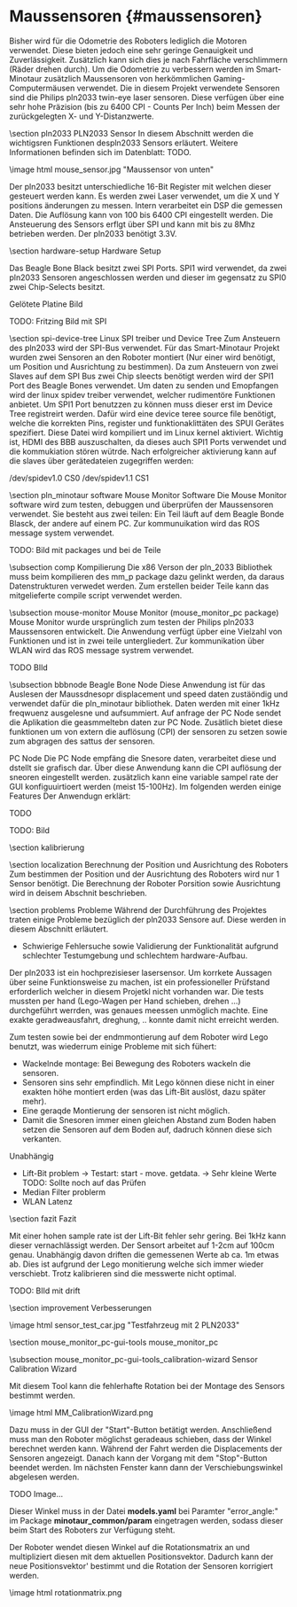 Maussensoren {#maussensoren}
===

Bisher wird für die Odometrie des Roboters lediglich die Motoren verwendet.
Diese bieten jedoch eine sehr geringe Genauigkeit und Zuverlässigkeit.
Zusätzlich kann sich dies je nach Fahrfläche verschlimmern (Räder drehen durch).
Um die Odometrie zu verbessern werden im Smart-Minotaur zusätzlich Maussensoren
von herkömmlichen Gaming-Computermäusen verwendet. Die in diesem Projekt
verwendete Sensoren sind die Philips pln2033 twin-eye laser sensoren.
Diese verfügen über eine sehr hohe Präzision (bis zu 6400 CPI - Counts Per Inch)
beim Messen der zurückgelegten X- und Y-Distanzwerte.

\section pln2033 PLN2033 Sensor
In diesem Abschnitt werden die wichtigsren Funktionen despln2033 Sensors erläutert.
Weitere Informationen befinden sich im Datenblatt: TODO.

\image html mouse_sensor.jpg "Maussensor von unten"

Der pln2033 besitzt unterschiedliche 16-Bit Register mit welchen dieser
gesteuert werden kann. Es werden zwei Laser verwendet, um die X und Y positions
änderungen zu messen. Intern verarbeitet ein DSP die gemessen Daten.
Die Auflösung kann von 100 bis 6400 CPI eingestellt werden. Die Ansteuerung
des Sensors erflgt über SPI und kann mit bis zu 8Mhz betrieben werden.
Der pln2033 benötigt 3.3V.

\section hardware-setup Hardware Setup

Das Beagle Bone Black besitzt zwei SPI Ports. SPI1 wird verwendet, da zwei
pln2033 Sensoren angeschlossen werden und dieser im gegensatz zu SPI0
zwei Chip-Selects besitzt.

Gelötete Platine Bild

TODO: Fritzing Bild mit SPI

\section spi-device-tree Linux SPI treiber und Device Tree
Zum Ansteuern des pln2033 wird der SPI-Bus verwendet. Für das Smart-Minotaur Projekt
wurden zwei Sensoren an den Roboter montiert
(Nur einer wird benötigt, um Position und Ausrichtung zu bestimmen).
Da zum Ansteuern von zwei Slaves auf dem SPI Bus zwei Chip sleects benötigt
werden wird der SPI1 Port des Beagle Bones verwendet. Um daten zu senden und
Emopfangen wird der linux spidev treiber verwendet, welcher rudimentöre Funktionen anbietet.
Um SPI1  Port benutzzen zu können muss dieser erst im Device Tree registreirt werden.
Dafür wird eine device teree source file benötigt, welche die korrekten Pins, register
und funktionaklittäten des SPUI Gerätes spezifiert. Diese Datei wird kompiliert und
im Linux kernel aktiviert. Wichtig ist, HDMI des BBB auszuschalten, da dieses auch
SPI1 Ports verwendet und die kommukiation stören wütrde. Nach erfolgreicher aktivierung
kann auf die slaves über gerätedateien zugegriffen werden:

/dev/spidev1.0 CS0
/dev/spidev1.1 CS1

\section pln_minotaur software Mouse Monitor Software
Die Mouse Monitor software wird zum testen, debuggen und überprüfen der
Maussensoren verwendet. Sie besteht aus zwei teilen: Ein Teil läuft auf dem Beagle Bonde Blasck,
der andere auf einem PC. Zur kommunuikation wird das ROS message system verwendet.

TODO: Bild mit packages und bei de Teile

\subsection comp Kompilierung
Die x86 Verson der pln_2033 Bibliothek muss beim kompilieren des mm_p package
dazu gelinkt werden, da daraus Datenstrukturen verwedet werden.
Zum erstellen beider Teile kann das mitgelieferte compile script verwendet werden.

\subsection mouse-monitor Mouse Monitor (mouse_monitor_pc package)
Mouse Monitor wurde ursprünglich zum testen der Philips pln2033 Maussensoren entwickelt.
Die Anwendung verfügt üpber eine Vielzahl von Funktionen und ist in zwei teile untergliedert.
Zur kommunikation über WLAN wird das ROS message systrem verwendet.

TODO BIld

\subsection bbbnode Beagle Bone Node
Diese Anwendung ist für das Auslesen der Maussdnesopr displacement und speed daten
zustäöndig und verwendet dafür die pln_minotaur bibliothek. Daten werden mit einer 1kHz freqwuenz
ausgelesne und aufsummiert. Auf anfrage der PC Node sendet die Aplikation die
geasmmeltebn daten zur PC Node. Zusätlich bietet diese funktionen um von extern die 
auflösung (CPI) der sensoren zu setzen sowie zum abgragen des sattus der sensoren.

PC Node
Die PC Node empfäng die Snesore daten, verarbeitet diese und dstellt sie grafisch dar.
Über diese Anwendung kann die CPI auflösung der sneoren eingestellt werden.
zusätzlich kann eine variable sampel rate der GUI konfiguuirtioert werden (meist 15-100Hz).
Im folgenden werden einige Features Der Anwendugn erklärt:

TODO

TODO: Bild

\section kalibrierung

\section localization Berechnung der Position und Ausrichtung des Roboters
Zum bestimmen der Position und der Ausrichtung des Roboters wird nur 1 Sensor benötigt. Die Berechnung der Roboter Porsition sowie Ausrichtung wird in deisem Abschnit beschrieben.

\section problems Probleme
Während der Durchführung des Projektes traten einige Probleme bezüglich der pln2033 Sensore auf. Diese werden in diesem Abschnitt erläutert.

* Schwierige Fehlersuche sowie Validierung der Funktionalität aufgrund schlechter Testumgebung und schlechtem hardware-Aufbau.

Der pln2033 ist ein hochprezisieser lasersensor. Um korrkete Aussagen über seine Funktionsweise zu machen, ist ein professioneller Prüfstand erforderlich welcher in diesem Projetkl nicht vorhanden war. Die tests mussten per hand (Lego-Wagen per Hand schieben, drehen ...) durchgeführt werrden, was genaues meessen unmöglich machte. Eine exakte geradweausfahrt, dreghung, .. konnte damit nicht erreicht werden.

Zum testen sowie bei der endmmontierung auf dem Roboter wird Lego benutzt, was wiederrum einige Probleme mit sich fühert:
* Wackelnde montage: Bei Bewegung des Roboters wackeln die sensoren.
* Sensoren sins sehr empfindlich. Mit Lego können diese nicht in einer exakten höhe montiert erden (was das Lift-Bit auslöst, dazu später mehr).
* Eine geraqde Montierung der sensoren ist nicht möglich.
* Damit die Snesoren immer einen gleichen Abstand zum Boden haben setzen die Sensoren auf dem Boden auf, dadruch können diese sich verkanten.

Unabhängig

* Lift-Bit problem
-> Testart: start - move. getdata. -> Sehr kleine Werte
TODO: Sollte noch auf das Prüfen
* Median Filter problerm
* WLAN Latenz

\section fazit Fazit

Mit einer hohen sample rate ist der Lift-Bit fehler sehr gering. Bei 1kHz kann dieser vernachlässigt werden.
Der Sensort arbeitet auf 1-2cm auf 100cm genau. Unabhängig davon driften die gemessenen Werte ab ca. 1m etwas ab.
Dies ist aufgrund der Lego monitierung welche sich immer wieder verschiebt. Trotz kalibrieren sind die messwerte nicht optimal.

TODO: BIld mit drift

\section improvement Verbesserungen



\image html sensor_test_car.jpg "Testfahrzeug mit 2 PLN2033"





















\section mouse_monitor_pc-gui-tools mouse_monitor_pc

\subsection mouse_monitor_pc-gui-tools_calibration-wizard Sensor Calibration Wizard

Mit diesem Tool kann die fehlerhafte Rotation bei der Montage des Sensors bestimmt werden.

\image html MM_CalibrationWizard.png

Dazu muss in der GUI der "Start"-Button betätigt werden. Anschließend muss man den Roboter 
möglichst geradeaus schieben, dass der Winkel berechnet werden kann. Während der Fahrt werden die Displacements der Sensoren angezeigt.
Danach kann der Vorgang mit dem "Stop"-Button beendet werden. Im nächsten Fenster kann dann der Verschiebungswinkel abgelesen werden.

TODO Image...

Dieser Winkel muss in der Datei __models.yaml__ bei Paramter "error_angle:" im Package __minotaur_common/param__ eingetragen werden,
sodass dieser beim Start des Roboters zur Verfügung steht.

Der Roboter wendet diesen Winkel auf die Rotationsmatrix an und multipliziert diesen mit dem aktuellen Positionsvektor.
Dadurch kann der neue Positionsvektor' bestimmt und die Rotation der Sensoren korrigiert werden.

\image html rotationmatrix.png



